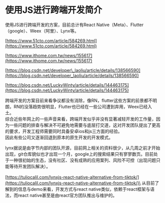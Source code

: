 # 使用JS进行跨端开发简介

使用JS进行跨端开发的方案，目前总计有React Native（Meta）、Flutter（google）、Weex（阿里）、Lynx等。

[https://www.51cto.com/article/584269.html](https://www.51cto.com/article/584269.html)

[https://www.ithome.com.tw/news/155617](https://www.ithome.com.tw/news/155617)

[https://blog.csdn.net/developer\_laoliu/article/details/138566590](https://blog.csdn.net/developer_laoliu/article/details/138566590)

[https://blog.csdn.net/LuckyWinty/article/details/144463175](https://blog.csdn.net/LuckyWinty/article/details/144463175)

跨端开发的方案目前来看争议都没有消除，像RN，flutter这些方案的前景都不明朗，RN的没落趋势很明显，Flutter也已经在一些公司遭到弃用，Weex已经入土。\
综合近些年网上的一些声音来看，跨端开发似乎并没有显著减轻开发的工作量，因为一些问题的排查与解决不可避免地需要与底层打交道，这对开发团队提出了更高的要求，开发工程师需要同时具备安卓ios和js三方面的经验。\
因此有些公司又逐渐回退到原本的原生开发的开发模式。

lynx据说是由字节内部的团队开源，目前网上相关的资料很少，从几周之前才开始出现，git仓库貌似也才出现一个月，google上的搜索结果只有寥寥数页。目前处于一种很初始的生态，没有社区、没有成熟的应用案列、风险不可控（出现问题只能等待开发团队解决）。\
\
[https://tuliocalil.com/lynxjs-react-native-alternative-from-tiktok/](https://tuliocalil.com/lynxjs-react-native-alternative-from-tiktok/)\
从目前了解到的信息与demo来看，开发方式与react native类似，依赖于react框架与语法，而react native甚至是由react官方团队推出与维护的。
